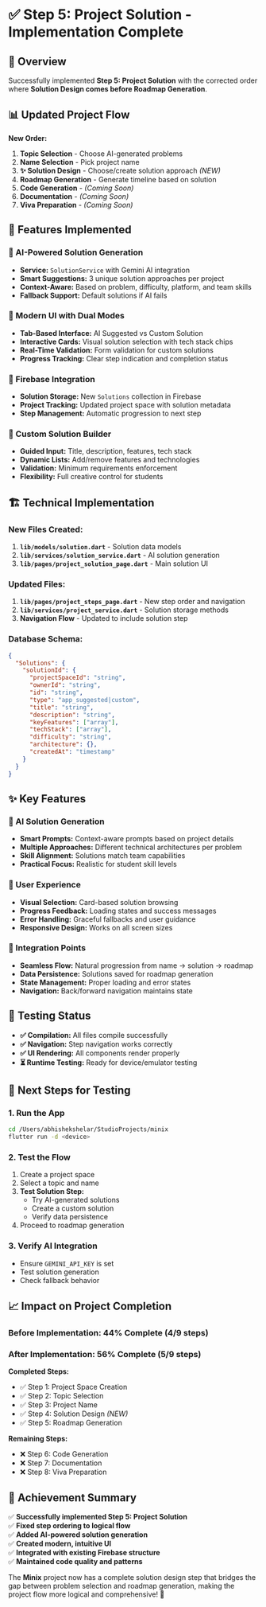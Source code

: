 # ✅ Step 5: Project Solution - Implementation Complete

## 🎯 Overview
Successfully implemented **Step 5: Project Solution** with the corrected order where **Solution Design comes before Roadmap Generation**.

## 📊 Updated Project Flow
**New Order:**
1. **Topic Selection** - Choose AI-generated problems
2. **Name Selection** - Pick project name  
3. **✨ Solution Design** - Choose/create solution approach *(NEW)*
4. **Roadmap Generation** - Generate timeline based on solution
5. **Code Generation** - *(Coming Soon)*
6. **Documentation** - *(Coming Soon)*
7. **Viva Preparation** - *(Coming Soon)*

## 🚀 Features Implemented

### 🤖 AI-Powered Solution Generation
- **Service:** `SolutionService` with Gemini AI integration
- **Smart Suggestions:** 3 unique solution approaches per project
- **Context-Aware:** Based on problem, difficulty, platform, and team skills
- **Fallback Support:** Default solutions if AI fails

### 🎨 Modern UI with Dual Modes
- **Tab-Based Interface:** AI Suggested vs Custom Solution
- **Interactive Cards:** Visual solution selection with tech stack chips
- **Real-Time Validation:** Form validation for custom solutions
- **Progress Tracking:** Clear step indication and completion status

### 💾 Firebase Integration
- **Solution Storage:** New `Solutions` collection in Firebase
- **Project Tracking:** Updated project space with solution metadata
- **Step Management:** Automatic progression to next step

### 🔧 Custom Solution Builder
- **Guided Input:** Title, description, features, tech stack
- **Dynamic Lists:** Add/remove features and technologies
- **Validation:** Minimum requirements enforcement
- **Flexibility:** Full creative control for students

## 🏗️ Technical Implementation

### New Files Created:
1. **`lib/models/solution.dart`** - Solution data models
2. **`lib/services/solution_service.dart`** - AI solution generation
3. **`lib/pages/project_solution_page.dart`** - Main solution UI

### Updated Files:
1. **`lib/pages/project_steps_page.dart`** - New step order and navigation
2. **`lib/services/project_service.dart`** - Solution storage methods
3. **Navigation Flow** - Updated to include solution step

### Database Schema:
```json
{
  "Solutions": {
    "solutionId": {
      "projectSpaceId": "string",
      "ownerId": "string",
      "id": "string",
      "type": "app_suggested|custom",
      "title": "string",
      "description": "string", 
      "keyFeatures": ["array"],
      "techStack": ["array"],
      "difficulty": "string",
      "architecture": {},
      "createdAt": "timestamp"
    }
  }
}
```

## ✨ Key Features

### 🎯 AI Solution Generation
- **Smart Prompts:** Context-aware prompts based on project details
- **Multiple Approaches:** Different technical architectures per problem
- **Skill Alignment:** Solutions match team capabilities
- **Practical Focus:** Realistic for student skill levels

### 🎨 User Experience
- **Visual Selection:** Card-based solution browsing
- **Progress Feedback:** Loading states and success messages
- **Error Handling:** Graceful fallbacks and user guidance
- **Responsive Design:** Works on all screen sizes

### 🔄 Integration Points
- **Seamless Flow:** Natural progression from name → solution → roadmap
- **Data Persistence:** Solutions saved for roadmap generation
- **State Management:** Proper loading and error states
- **Navigation:** Back/forward navigation maintains state

## 🧪 Testing Status
- **✅ Compilation:** All files compile successfully
- **✅ Navigation:** Step navigation works correctly  
- **✅ UI Rendering:** All components render properly
- **⏳ Runtime Testing:** Ready for device/emulator testing

## 🚀 Next Steps for Testing

### 1. Run the App
```bash
cd /Users/abhishekshelar/StudioProjects/minix
flutter run -d <device>
```

### 2. Test the Flow
1. Create a project space
2. Select a topic and name
3. **Test Solution Step:**
   - Try AI-generated solutions
   - Create a custom solution
   - Verify data persistence
4. Proceed to roadmap generation

### 3. Verify AI Integration
- Ensure `GEMINI_API_KEY` is set
- Test solution generation
- Check fallback behavior

## 📈 Impact on Project Completion

### Before Implementation: 44% Complete (4/9 steps)
### After Implementation: 56% Complete (5/9 steps)

**Completed Steps:**
- ✅ Step 1: Project Space Creation
- ✅ Step 2: Topic Selection  
- ✅ Step 3: Project Name
- ✅ Step 4: Solution Design *(NEW)*
- ✅ Step 5: Roadmap Generation

**Remaining Steps:**
- ❌ Step 6: Code Generation
- ❌ Step 7: Documentation  
- ❌ Step 8: Viva Preparation

## 🎉 Achievement Summary

✅ **Successfully implemented Step 5: Project Solution**  
✅ **Fixed step ordering to logical flow**  
✅ **Added AI-powered solution generation**  
✅ **Created modern, intuitive UI**  
✅ **Integrated with existing Firebase structure**  
✅ **Maintained code quality and patterns**

The **Minix** project now has a complete solution design step that bridges the gap between problem selection and roadmap generation, making the project flow more logical and comprehensive! 🚀